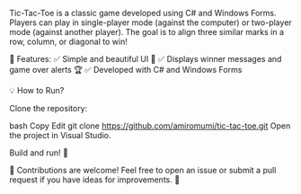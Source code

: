 Tic-Tac-Toe is a classic game developed using C# and Windows Forms. Players can play in single-player mode (against the computer) or two-player mode (against another player). The goal is to align three similar marks in a row, column, or diagonal to win!

🔹 Features:
✅ Simple and beautiful UI 🎨
✅ Displays winner messages and game over alerts 🏆
✅ Developed with C# and Windows Forms

💡 How to Run?

Clone the repository:

bash
Copy
Edit
git clone https://github.com/amiromumi/tic-tac-toe.git
Open the project in Visual Studio.

Build and run! 🚀

📌 Contributions are welcome! Feel free to open an issue or submit a pull request if you have ideas for improvements. 🎉
